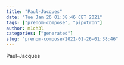 ```yaml
---
title: "Paul-Jacques"
date: "Tue Jan 26 01:38:46 CET 2021"
tags: ["prenom-compose", "pipotron"]
author: m1ch3l
categories: ["generated"]
slug: "prenom-compose/2021-01-26-01:38:46"
---
```


Paul-Jacques
